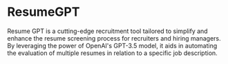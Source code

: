 # ResumeGPT
Resume GPT is a cutting-edge recruitment tool tailored to simplify and enhance the resume screening process for recruiters and hiring managers. By leveraging the power of OpenAI's GPT-3.5 model, it aids in automating the evaluation of multiple resumes in relation to a specific job description.
